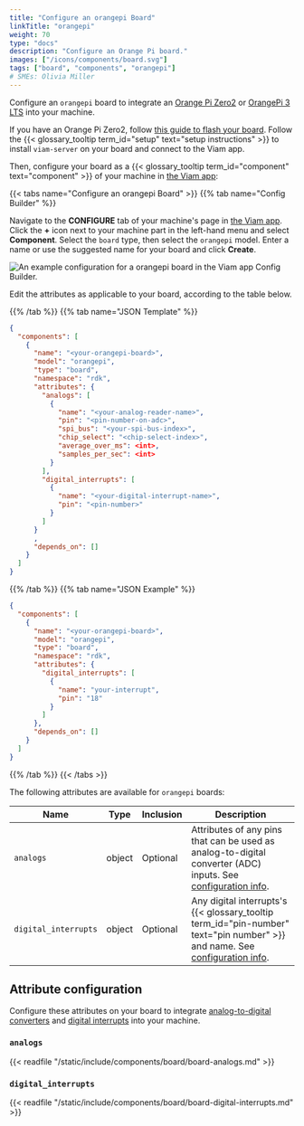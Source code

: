 ```yaml
---
title: "Configure an orangepi Board"
linkTitle: "orangepi"
weight: 70
type: "docs"
description: "Configure an Orange Pi board."
images: ["/icons/components/board.svg"]
tags: ["board", "components", "orangepi"]
# SMEs: Olivia Miller
---
```


Configure an `orangepi` board to integrate an [Orange Pi Zero2](http://www.orangepi.org/html/hardWare/computerAndMicrocontrollers/details/Orange-Pi-Zero-2.html) or [OrangePi 3 LTS](http://www.orangepi.org/html/hardWare/computerAndMicrocontrollers/details/orange-pi-3-LTS.html) into your machine.

If you have an Orange Pi Zero2, follow [this guide to flash your board](/get-started/installation/prepare/orange-pi-zero2/).
Follow the {{< glossary_tooltip term_id="setup" text="setup instructions" >}} to install `viam-server` on your board and connect to the Viam app.

Then, configure your board as a {{< glossary_tooltip term_id="component" text="component" >}} of your machine in [the Viam app](https://app.viam.com):

{{< tabs name="Configure an orangepi Board" >}}
{{% tab name="Config Builder" %}}

Navigate to the **CONFIGURE** tab of your machine's page in [the Viam app](https://app.viam.com).
Click the **+** icon next to your machine part in the left-hand menu and select **Component**.
Select the `board` type, then select the `orangepi` model.
Enter a name or use the suggested name for your board and click **Create**.

![An example configuration for a orangepi board in the Viam app Config Builder.](/machine/components/board/orangepi-ui-config.png)

Edit the attributes as applicable to your board, according to the table below.

{{% /tab %}}
{{% tab name="JSON Template" %}}

```json {class="line-numbers linkable-line-numbers"}
{
  "components": [
    {
      "name": "<your-orangepi-board>",
      "model": "orangepi",
      "type": "board",
      "namespace": "rdk",
      "attributes": {
        "analogs": [
          {
            "name": "<your-analog-reader-name>",
            "pin": "<pin-number-on-adc>",
            "spi_bus": "<your-spi-bus-index>",
            "chip_select": "<chip-select-index>",
            "average_over_ms": <int>,
            "samples_per_sec": <int>
          }
        ],
        "digital_interrupts": [
          {
            "name": "<your-digital-interrupt-name>",
            "pin": "<pin-number>"
          }
        ]
      }
      ,
      "depends_on": []
    }
  ]
}
```

{{% /tab %}}
{{% tab name="JSON Example" %}}

```json {class="line-numbers linkable-line-numbers"}
{
  "components": [
    {
      "name": "<your-orangepi-board>",
      "model": "orangepi",
      "type": "board",
      "namespace": "rdk",
      "attributes": {
        "digital_interrupts": [
          {
            "name": "your-interrupt",
            "pin": "18"
          }
        ]
      },
      "depends_on": []
    }
  ]
}
```

{{% /tab %}}
{{< /tabs >}}

The following attributes are available for `orangepi` boards:

<!-- prettier-ignore -->
| Name | Type | Inclusion | Description |
| ---- | ---- | --------- | ----------- |
| `analogs` | object | Optional | Attributes of any pins that can be used as analog-to-digital converter (ADC) inputs. See [configuration info](#analogs). |
| `digital_interrupts` | object | Optional | Any digital interrupts's {{< glossary_tooltip term_id="pin-number" text="pin number" >}} and name. See [configuration info](/machine/components/board/#digital_interrupts). |

## Attribute configuration

Configure these attributes on your board to integrate [analog-to-digital converters](#analogs) and [digital interrupts](#digital_interrupts) into your machine.

### `analogs`

{{< readfile "/static/include/components/board/board-analogs.md" >}}

### `digital_interrupts`

{{< readfile "/static/include/components/board/board-digital-interrupts.md" >}}
